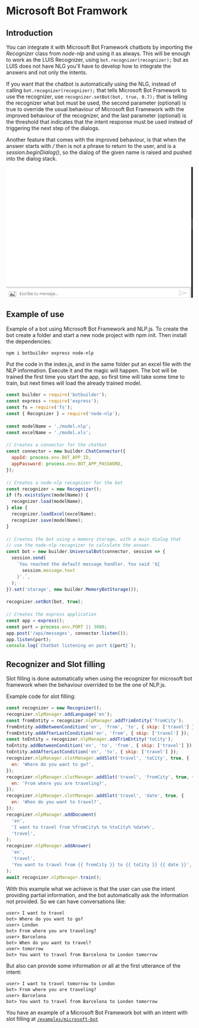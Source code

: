 # Microsoft Bot Framwork

## Introduction

You can integrate it with Microsoft Bot Framework chatbots by importing the _Recognizer_ class from _node-nlp_ and using it as always. This will be enough to work as the LUIS Recognizer, using `bot.recognizer(recognizer);` but as LUIS does not have NLG you'll have to develop how to integrate the answers and not only the intents.

If you want that the chatbot is automatically using the NLG, instead of calling `bot.recognizer(recognizer);` that tells Microsoft Bot Framework to use the recognizer, use `recognizer.setBot(bot, true, 0.7);` that is telling the recognizer what bot must be used, the second parameter (optional) is true to override the usual behaviour of Microsoft Bot Framework with the improved behaviour of the recognizer, and the last parameter (optional) is the threshold that indicates that the intent response must be used instead of triggering the next step of the dialogs.

Another feature that comes with the improved behaviour, is that when the answer starts with _/_ then is not a phrase to return to the user, and is a _session.beginDialog()_, so the dialog of the given name is raised and pushed into the dialog stack.

![Example](https://github.com/axa-group/nlp.js/blob/master/screenshots/slotfilling.gif)

## Example of use

Example of a bot using Microsoft Bot Framework and NLP.js.
To create the bot create a folder and start a new node project with npm init. Then install the dependencies:

```sh
npm i botbuilder express node-nlp
```

Put the code in the index.js, and in the same folder put an excel file with the NLP information.
Execute it and the magic will happen. The bot will be trained the first time you start the app, so first time will take some time to train, but next times will load the already trained model.

```javascript
const builder = require('botbuilder');
const express = require('express');
const fs = require('fs');
const { Recognizer } = require('node-nlp');

const modelName = './model.nlp';
const excelName = './model.xls';

// Creates a connector for the chatbot
const connector = new builder.ChatConnector({
  appId: process.env.BOT_APP_ID,
  appPassword: process.env.BOT_APP_PASSWORD,
});

// Creates a node-nlp recognizer for the bot
const recognizer = new Recognizer();
if (fs.existsSync(modelName)) {
  recognizer.load(modelName);
} else {
  recognizer.loadExcel(excelName);
  recognizer.save(modelName);
}

// Creates the bot using a memory storage, with a main dialog that
// use the node-nlp recognizer to calculate the answer.
const bot = new builder.UniversalBot(connector, session => {
  session.send(
    `You reached the default message handler. You said '${
      session.message.text
    }'.`,
  );
}).set('storage', new builder.MemoryBotStorage());

recognizer.setBot(bot, true);

// Creates the express application
const app = express();
const port = process.env.PORT || 3000;
app.post('/api/messages', connector.listen());
app.listen(port);
console.log(`Chatbot listening on port ${port}`);
```

## Recognizer and Slot filling

Slot filling is done automatically when using the recognizer for microsoft bot framework when the behaviour overrided to be the one of NLP.js.

Example code for slot filling:

```javascript
const recognizer = new Recognizer();
recognizer.nlpManager.addLanguage('en');
const fromEntity = recognizer.nlpManager.addTrimEntity('fromCity');
fromEntity.addBetweenCondition('en', 'from', 'to', { skip: ['travel'] });
fromEntity.addAfterLastCondition('en', 'from', { skip: ['travel'] });
const toEntity = recognizer.nlpManager.addTrimEntity('toCity');
toEntity.addBetweenCondition('en', 'to', 'from', { skip: ['travel'] });
toEntity.addAfterLastCondition('en', 'to', { skip: ['travel'] });
recognizer.nlpManager.slotManager.addSlot('travel', 'toCity', true, {
  en: 'Where do you want to go?',
});
recognizer.nlpManager.slotManager.addSlot('travel', 'fromCity', true, {
  en: 'From where you are traveling?',
});
recognizer.nlpManager.slotManager.addSlot('travel', 'date', true, {
  en: 'When do you want to travel?',
});
recognizer.nlpManager.addDocument(
  'en',
  'I want to travel from %fromCity% to %toCity% %date%',
  'travel',
);
recognizer.nlpManager.addAnswer(
  'en',
  'travel',
  'You want to travel from {{ fromCity }} to {{ toCity }} {{ date }}',
);
await recognizer.nlpManager.train();
```

With this example what we achieve is that the user can use the intent providing partial information, and the bot automatically ask the information not provided. So we can have conversations like:

```
user> I want to travel
bot> Where do you want to go?
user> London
bot> From where you are traveling?
user> Barcelona
bot> When do you want to travel?
user> tomorrow
bot> You want to travel from Barcelona to London tomorrow
```

But also can provide some information or all at the first utterance of the intent:

```
user> I want to travel tomorrow to London
bot> From where you are traveling?
user> Barcelona
bot> You want to travel from Barcelona to London tomorrow
```

You have an example of a Microsoft Bot Framework bot with an intent with slot filling at [`/examples/microsoft-bot`](https://github.com/axa-group/nlp.js/tree/master/examples/microsoft-bot)

